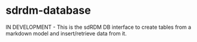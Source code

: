 # sdrdm-database
 IN DEVELOPMENT - This is the sdRDM DB interface to create tables from a markdown model and insert/retrieve data from it.
